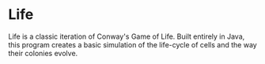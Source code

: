 # Life
Life is a classic iteration of Conway's Game of Life. Built entirely in Java, this program creates a basic simulation of the life-cycle of cells and the way their colonies evolve.
